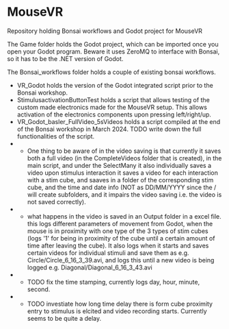 # MouseVR
Repository holding Bonsai workflows and Godot project for MouseVR


The Game folder holds the Godot project, which can be imported once you open your Godot program. Beware it uses ZeroMQ to interface with Bonsai, so it has to be the .NET version of Godot.

The Bonsai_workflows folder holds a couple of existing bonsai workflows.

- VR_Godot holds the version of the Godot integrated script prior to the Bonsai workshop.
- StimulusactivationButtonTest holds a script that allows testing of the custom made electronics made for the MouseVR setup. This allows activation of the electronics components upon pressing left/right/up.
- VR_Godot_basler_FullVideo_5sVideos holds a script compiled at the end of the Bonsai workshop in March 2024. TODO write down the full functionalities of the script. 
- - One thing to be aware of in the video saving is that currently it saves both a full video (in the CompleteVideos folder that is created), in the main script, and under the SelectMany it also individually saves a video upon stimulus interaction it saves a video for each interaction with a stim cube, and saaves in a folder of the corresponding stim cube, and the time and date info (NOT as DD/MM/YYYY since the / will create subfolders, and it impairs the video saving i.e. the video is not saved correctly).
- - what happens in the video is saved in an Output folder in a excel file. this logs different parameters of movement from Godot, when the mouse is in proximity with one type of the 3 types of stim cubes (logs '1' for being in proximity of the cube until a certain amount of time after leaving the cube). It also logs when it starts and saves certain videos for individual stimuli and save them as e.g. Circle/Circle_6_16_3_39.avi, and logs this until a new video is being logged e.g. Diagonal/Diagonal_6_16_3_43.avi
- -  TODO fix the time stamping, currently logs day, hour, minute, second.
- - TODO investiate how long time delay there is form cube proximity entry to stimulus is elcited and video recording starts. Currently seems to be quite a delay.
